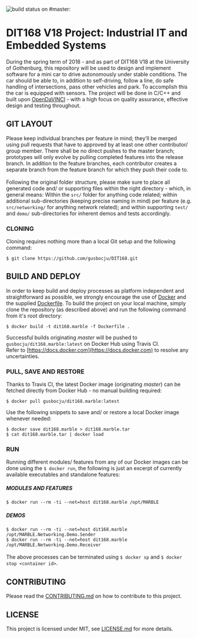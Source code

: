 ![build status on #master:](https://travis-ci.org/gusbocju/DIT168.svg?branch=master)

# DIT168 V18 Project: Industrial IT and Embedded Systems

During the spring term of 2018 - and as part of DIT168 V18 at the University of Gothenburg, this repository will be used to design and implement software for a mini car to drive autonomously under stable conditions. The car should be able to, in addition to self-driving, follow a line, do safe handling of intersections, pass other vehicles and park. To accomplish this the car is equipped with sensors. The project will be done in C/C++ and built upon [OpenDaVINCI](http://opendavinci.cse.chalmers.se/www/) - with a high focus on quality assurance, effective design and testing throughout. 

## GIT LAYOUT

Please keep individual branches per feature in mind; they’ll be merged using pull requests that have to approved by at least one other contributor/ group member. There shall be no direct pushes to the master branch; prototypes will only evolve by pulling completed features into the release branch. In addition to the feature branches, each contributor creates a separate branch from the feature branch for which they push their code to.\
\
Following the original folder structure, please make sure to place all generated code and/ or supporting files within the right directory - which, in general means: 
Within the `src/` folder for anything code related; within additional sub-directories (keeping precise naming in mind) per feature (e.g. `src/networking/` for anything network related); and within supporting `test/` and `demo/` sub-directories for inherent demos and tests accordingly.

### CLONING
Cloning requires nothing more than a local Git setup and the following command:

`$ git clone https://github.com/gusbocju/DIT168.git`

## BUILD AND DEPLOY
In order to keep build and deploy processes as platform independent and straightforward as possible, we strongly encourage the use of [Docker](https://www.docker.com/community-edition) and the supplied [Dockerfile](Dockerfile). To build the project on your local machine, simply clone the repository (as described above) and run the following command from it's root directory:

`$ docker build -t dit168.marble -f Dockerfile .`

Successful builds originating *master* will be pushed to `gusbocju/dit168.marble:latest` on Docker Hub using Travis CI.\
Refer to [https://docs.docker.com](https://docs.docker.com) to resolve any uncertainties.

### PULL, SAVE AND RESTORE
Thanks to Travis CI, the latest Docker image (originating *master*) can be fetched directly from Docker Hub - no manual building required: 

`$ docker pull gusbocju/dit168.marble:latest`

Use the following snippets to save and/ or restore a local Docker image whenever needed:

`$ docker save dit168.marble > dit168.marble.tar`\
`$ cat dit168.marble.tar | docker load`

### RUN
Running different modules/ features from any of our Docker images can be done using the `$ docker run`, the following is just an excerpt of currently available executables and standalone features: 

##### MODULES AND FEATURES
`$ docker run --rm -ti --net=host dit168.marble /opt/MARBLE`

##### DEMOS
`$ docker run --rm -ti --net=host dit168.marble /opt/MARBLE.Networking.Demo.Sender`\
`$ docker run --rm -ti --net=host dit168.marble /opt/MARBLE.Networking.Demo.Receiver`\
\
The above processes can be terminated using `$ docker sp` and `$ docker stop <container id>`.

## CONTRIBUTING
Please read the [CONTRIBUTING.md](CONTRIBUTING.md) on how to contribute to this project.

## LICENSE
This project is licensed under MIT, see [LICENSE.md](LICENSE.md) for more details.





